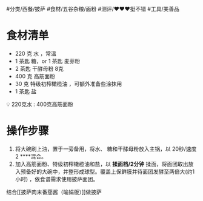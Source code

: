 
#分类/西餐/披萨 #食材/五谷杂粮/面粉  #测评/❤️❤️❤️挺不错 #工具/美善品 

# 食材清单

- 220 克 水 ，常温
- 1 茶匙 糖，or 1 茶匙 麦芽粉
- 2 茶匙 干酵母粉 8克
- 400 克 高筋面粉
- 30 克 特级初榨橄榄油 ，可额外准备些涂抹用
- 1 茶匙 盐

<aside> 💡 220克水 : 400克高筋面粉

</aside>

# 操作步骤

1. 将大碗刷上油，置于一旁备用，将水、 糖和干酵母粉放入主锅，以 20秒/速度2 ****混合。
2. 加入高筋面粉、特级初榨橄榄油和盐，以 **揉面档/2分钟** 揉面，将面团取出放入预备好的大碗中，并整形成球型。覆盖上保鲜膜并待面团发酵至两倍大(约1 小时) ，依食谱需求使用披萨面团。

结合[[披萨肉末番茄酱（喻娟版）]]做披萨
